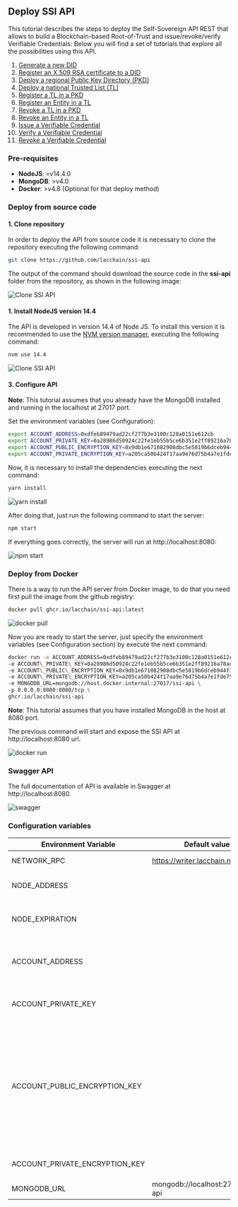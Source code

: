 ## Deploy SSI API

This tutorial describes the steps to deploy the Self-Sovereign API REST that allows to build a Blockchain-based Root-of-Trust and issue/revoke/verify Verifiable Credentials:
Below you will find a set of tutorials that explore all the possibilities using this API.

1. [Generate a new DID](./1.%20Generate%20DID.md)
2. [Register an X.509 RSA certificate to a DID](./2.%20Register%20X.509%20in%20DID.md)
3. [Deploy a regional Public Key Directory (PKD)](./3.%20Deploy%20PKD.md)
4. [Deploy a national Trusted List (TL)](./4.%20Deploy%20TL.md)
5. [Register a TL in a PKD](./5.%20Register%20a%20TL%20in%20a%20PKD.md)
6. [Register an Entity in a TL](./6.%20Register%20an%20Entity%20in%20a%20TL.md)
7. [Revoke a TL in a PKD](./7.%20Revoke%20a%20TL%20in%20a%20PKD.md)
8. [Revoke an Entity in a TL](./8.%20Revoke%20an%20Entity%20in%20a%20TL.md)
9. [Issue a Verifiable Credential](./9.%20Issue%20Verifiable%20Credential.md)
10. [Verify a Verifiable Credential](./10.%20Verify%20Verifiable%20Credential.md)
11. [Revoke a Verifiable Credential](./11.%20Revoke%20Verifiable%20Credential.md)

### Pre-requisites

- **NodeJS**: =v14.4.0
- **MongoDB**: >v4.0
- **Docker**: >v4.8 (Optional for that deploy method)

### Deploy from source code

#### 1. Clone repository
In order to deploy the API from source code it is necessary to clone the repository executing the following command:

``` bash 
git clone https://github.com/lacchain/ssi-api
```

The output of the command should download the source code in the **ssi-api** folder from the
repository, as shown in the following image:

![Clone SSI API](./images/ssi_api_clone.png "Clone SSI API")

#### 1. Install NodeJS version 14.4

The API is developed in version 14.4 of Node JS. To install this version it is recommended to use the [NVM version manager](https://github.com/nvm-sh/nvm), executing the following command:

```bash
nvm use 14.4
```

![Clone SSI API](./images/ssi_api_nvm.png "Clone SSI API")

#### 3. Configure API

**Note**: This tutorial assumes that you already have the MongoDB installed and running in the localhost at 27017 port.

Set the environment variables (see Configuration):

``` bash 
export ACCOUNT_ADDRESS=0xdfeb89479ad22cf277b3e3100c128a0151e612cb
export ACCOUNT_PRIVATE_KEY=0a28986d50924c22fe1eb55b5ce6b351e2ff89216a78ad486e5bb8a129a68051
export ACCOUNT_PUBLIC_ENCRYPTION_KEY=0x9db1e671082908dbc5e5819b6dceb944f12ff927c6f3d64a4254bf7f2965b887
export ACCOUNT_PRIVATE_ENCRYPTION_KEY=a205ca50b424f17aa9e76d75b4a7e1fde75997d4c7e7bf14a03fdeb4b004a5039db1e671082908dbc5e5819b6dceb944f12ff927c6f3d64a4254bf7f2965b887
``` 

Now, it is necessary to install the dependencies executing the next command:

``` bash 
yarn install
``` 

![yarn install](./images/ssi_api_yarn.png)

After doing that, just run the following command  to start the server:

``` bash 
npm start
``` 

If everything goes correctly, the server will run at http://localhost:8080:

![npm start](./images/ssi_api_start.png)

### Deploy from Docker

There is a way to run the API server from Docker image, to do that you need first pull the image from the github registry:

``` bash 
docker pull ghcr.io/lacchain/ssi-api:latest
```

![docker pull](./images/ssi_api_docker_pull.png)

Now you are ready to start the server, just specify the environment variables (see Configuration section) by execute the next command:

``` bash 
docker run -e ACCOUNT_ADDRESS=0xdfeb89479ad22cf277b3e3100c128a0151e612cb \
-e ACCOUNT\_PRIVATE\_KEY=0a28986d50924c22fe1eb55b5ce6b351e2ff89216a78ad486e5bb8a129a68051 \
-e ACCOUNT\_PUBLIC\_ENCRYPTION_KEY=0x9db1e671082908dbc5e5819b6dceb944f12ff927c6f3d64a4254bf7f2965b887 \
-e ACCOUNT\_PRIVATE\_ENCRYPTION_KEY=a205ca50b424f17aa9e76d75b4a7e1fde75997d4c7e7bf14a03fdeb4b004a5039db1e671082908dbc5e5819b6dceb944f12ff927c6f3d64a4254bf7f2965b887 \
-e MONGODB_URL=mongodb://host.docker.internal:27017/ssi-api \
-p 0.0.0.0:8080:8080/tcp \
ghcr.io/lacchain/ssi-api
```
**Note**: This tutorial assumes that you have installed MongoDB in the host at 8080 port.

The previous command will start and expose the SSI API at http://localhost:8080 url.

![docker run](./images/ssi_api_docker_run.png)


### Swagger API

The full documentation of API is available in Swagger at http://localhost:8080.

![swagger](./images/ssi_api_swagger.png)

### Configuration variables

| Environment Variable           | Default value                     | Required              | Description                                                                                                                                                   |
|--------------------------------|-----------------------------------|-----------------------|---------------------------------------------------------------------------------------------------------------------------------------------------------------|
| NETWORK_RPC                    | https://writer.lacchain.net       | yes                   | Besu node RPC url                                                                                                                                             |
| NODE_ADDRESS                   |                                   | no                    | Node address (for LACChain Gas Model)                                                                                                                         |
| NODE_EXPIRATION                |                                   | no                    | Expiration time (for LACChain Gas Model)                                                                                                                      |
| ACCOUNT_ADDRESS                |                                   | yes                   | Account address that will act as sender of all transactions                                                                                                   |
| ACCOUNT_PRIVATE_KEY            |                                   | yes                   | Account private key that will sign transactions                                                                                                               |
| ACCOUNT_PUBLIC_ENCRYPTION_KEY  |                                   | no (yes for issue VC) | NaCl public key used to encrypt VC sent using DIDComm protocol in Mailbox (must be registered as keyAgreement Verification Method in the account address DID) |
| ACCOUNT_PRIVATE_ENCRYPTION_KEY |                                   | no (yes for issue VC) |                                                                                                                                                               |
| MONGODB_URL                    | mongodb://localhost:27017/ssi-api | yes                   |                                                                                                                                                               |
